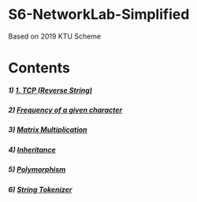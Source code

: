 # S6-NetworkLab-Simplified
Based on 2019 KTU Scheme

# Contents

##### 1) [1. TCP (Reverse String)](/1.%20TCP%20(Reverse%20String))

##### 2) [Frequency of a given character](/2.%20Frequency/Frequency.java)

##### 3) [Matrix Multiplication](/3.%20Matrix%20Multiplication/MatrixM.java)

##### 4) [Inheritance](/4.%20Inheritance/InheritanceDemo.java)

##### 5) [Polymorphism](/5.%20Polymorphism/PolyDemo.java)

##### 6) [String Tokenizer](/6.%20String%20Tokenizer/StrTokenizerDemo.java)
